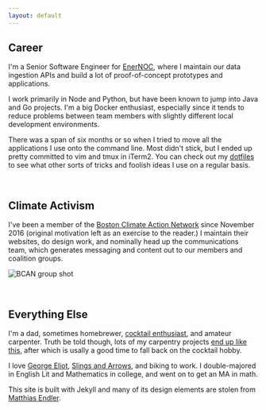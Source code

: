 ```yaml
---
layout: default
---
```


## Career
I'm a Senior Software Engineer for [EnerNOC](https://www.enernoc.com), where I
maintain our data ingestion APIs and build a lot of proof-of-concept prototypes
and applications.

I work primarily in Node and Python, but have been known to jump into Java and
Go projects.  I'm a big Docker enthusiast, especially since it tends to reduce
problems between team members with slightly different local development
environments.

There was a span of six months or so when I tried to move all the applications
I use onto the command line.  Most didn't stick, but I ended up pretty committed
to vim and tmux in iTerm2.  You can check out my [dotfiles](
https://github.com/gthole/dotfiles) to see what other sorts of tricks and
foolish ideas I use on a regular basis.

&nbsp;

## Climate Activism
I've been a member of the [Boston Climate Action Network](https://bostoncan.org)
since November 2016 (original motivation left as an exercise to the reader.)  I
maintain their websites, do design work, and nominally head up the
communications team, which generates messaging and content out to our members
and coalition groups.

![BCAN group shot](https://bostoncan.files.wordpress.com/2018/01/c360_2018-01-18-19-52-06-951.jpg)

&nbsp;

## Everything Else
I'm a dad, sometimes homebrewer, [cocktail enthusiast](
https://cooking.nytimes.com/recipes/1018282-paper-plane), and amateur carpenter.
Truth be told though, lots of my carpentry projects [end up like this](
https://www.youtube.com/watch?v=jx6uTTODrCM), after which is usally a good time
to fall back on the cocktail hobby.

I love [George Eliot](https://en.wikipedia.org/wiki/Middlemarch), [Slings and
Arrows](https://en.wikipedia.org/wiki/Slings_%26_Arrows), and biking to work.
I double-majored in English Lit and Mathematics in college, and went on to get
an MA in math.

This site is built with Jekyll and many of its design elements are stolen from [Matthias Endler](https://matthias-endler.de/).
